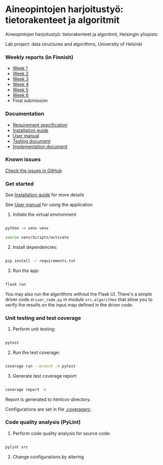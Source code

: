﻿# Aineopintojen harjoitustyö: tietorakenteet ja algoritmit

Aineopintojen harjoitustyö: tietorakenteet ja algoritmit, Helsingin yliopisto

Lab project: data structures and algorithms, University of Helsinki

### Weekly reports (in Finnish)
- [Week 1](docs/week_reports/w1.md)
- [Week 2](docs/week_reports/w2.md)
- [Week 3](docs/week_reports/w3.md)
- [Week 4](docs/week_reports/w4.md)
- [Week 5](docs/week_reports/w5.md)
- [Week 6](docs/week_reports/w6.md)
- Final submission

### Documentation
- [Requirement specification](docs/requirements.md)
- [Installation guide](docs/installation_guide.md)
- [User manual](docs/user_manual.md)
- [Testing document](docs/testing_document.md)
- [Implementation document](docs/implementation_document.md)

### Known issues
[Check the issues in GitHub](https://github.com/roopekole/tira-labra/issues)

### Get started

See [Installation guide](docs/installation_guide.md) for more details

See [User manual](docs/user_manual.md) for using the application

1. Initiate the virtual environment
```bash

python -m venv venv

source venv/Scripts/activate
```



2. Install dependencies:


```bash

pip install -r requirements.txt

```




3. Run the app:


```bash

flask run

```


You may also run the algorithms without the Flask UI. There's a simple driver code `driver_code.py` in module `src.algorithms` that allow you to verify the results on the input map defined in the driver code.

### Unit testing and test coverage

1. Perform unit testing:


```bash

pytest

```



2. Run the test coverage:


```bash

coverage run --branch -m pytest

```



3. Generate test coverage report:


```bash

coverage report -m

```



Report is generated to *htmlcov* directory. 

Configurations are set in file [.coveragerc](https://github.com/roopekole/ohte-harjoitustyo/blob/master/app/.coveragerc).

### Code quality analysis (PyLint)

1. Perform code quality analysis for source code:
```bash

pylint src

```

2. Change configurations by altering